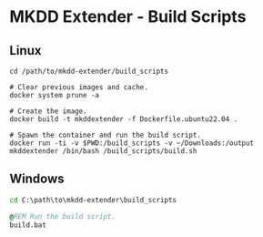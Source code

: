 
# MKDD Extender - Build Scripts

## Linux

```shell
cd /path/to/mkdd-extender/build_scripts

# Clear previous images and cache.
docker system prune -a

# Create the image.
docker build -t mkddextender -f Dockerfile.ubuntu22.04 .

# Spawn the container and run the build script.
docker run -ti -v $PWD:/build_scripts -v ~/Downloads:/output mkddextender /bin/bash /build_scripts/build.sh
```

## Windows

```bat
cd C:\path\to\mkdd-extender\build_scripts

@REM Run the build script.
build.bat
```
